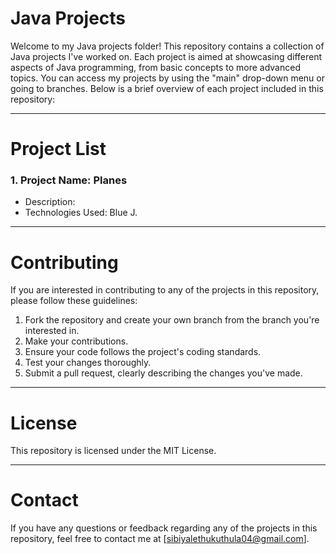 # Java Projects

Welcome to my Java projects folder! This repository contains a collection of Java projects I've
worked on. Each project is aimed at showcasing different aspects of Java programming, from
basic concepts to more advanced topics. You can access my projects by using the "main" 
drop-down menu or going to branches. Below is a brief overview of each project included in
this repository:

---

# Project List
### 1. Project Name: Planes
- Description:
- Technologies Used: Blue J.

---

# Contributing
If you are interested in contributing to any of the projects in this repository, please follow these
guidelines:
1. Fork the repository and create your own branch from the branch you're interested in.
2. Make your contributions.
3. Ensure your code follows the project's coding standards.
4. Test your changes thoroughly.
5. Submit a pull request, clearly describing the changes you've made.

---

# License
This repository is licensed under the MIT License.

---

# Contact
If you have any questions or feedback regarding any of the projects in this repository, feel
free to contact me at [sibiyalethukuthula04@gmail.com].
